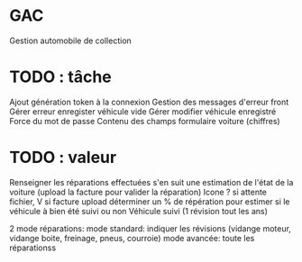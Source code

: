# GAC
Gestion automobile de collection

# TODO : tâche
Ajout génération token à la connexion
Gestion des messages d'erreur front
Gérer erreur enregister véhicule vide
Gérer modifier véhicule enregistré
Force du mot de passe
Contenu des champs formulaire voiture (chiffres)


# TODO : valeur
Renseigner les réparations effectuées
s'en suit une estimation de l'état de la voiture (upload la facture pour valider la réparation)
Icone ? si attente fichier, V si facture upload
déterminer un % de répération pour estimer si le véhicule à bien été suivi ou non
Véhicule suivi (1 révision tout les ans)

2 mode réparations: mode standard: indiquer les révisions (vidange moteur, vidange boite, freinage, pneus, courroie)
mode avancée: toute les réparationss
